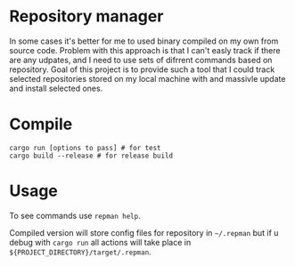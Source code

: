 # Repository manager

In some cases it's better for me to used binary compiled on my own from source code. Problem with this approach is that I can't easly track if there are any udpates, and I need to use sets of difrrent commands based on repository. Goal of this project is to provide such a tool that I could track selected repositories stored on my local machine with and massivle update and install selected ones.

# Compile

```
cargo run [options to pass] # for test
cargo build --release # for release build
```

# Usage

To see commands use `repman help`.

Compiled version will store config files for repository in `~/.repman` but if u debug with `cargo run` all actions will take place in `${PROJECT_DIRECTORY}/target/.repman`.
